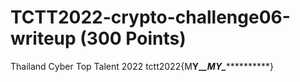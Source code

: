 # TCTT2022-crypto-challenge06-writeup (300 Points)
Thailand Cyber Top Talent 2022
tctt2022{M**Y_******_M*Y_*************}

